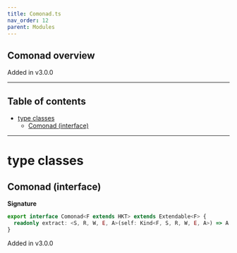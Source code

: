 ```yaml
---
title: Comonad.ts
nav_order: 12
parent: Modules
---
```


## Comonad overview

Added in v3.0.0

---

<h2 class="text-delta">Table of contents</h2>

- [type classes](#type-classes)
  - [Comonad (interface)](#comonad-interface)

---

# type classes

## Comonad (interface)

**Signature**

```ts
export interface Comonad<F extends HKT> extends Extendable<F> {
  readonly extract: <S, R, W, E, A>(self: Kind<F, S, R, W, E, A>) => A
}
```

Added in v3.0.0
